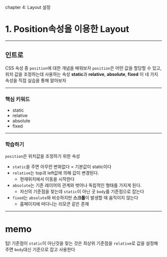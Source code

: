 chapter 4: Layout 설정

# 1. Position속성을 이용한 Layout

---

## 인트로

CSS 속성 중 `position`에 대한 개념을 배워보자
`position`은 어떤 값을 할당할 수 있고, 위치 값을 조정하는데 사용하는 속성
**static**과 **relative**, **absolute**, **fixed** 이 네 가지 속성을 직접 실습을 통해 알아보자

---

### 핵심 키워드

- static
- relative
- absolute
- fixed

---

### 학습하기

`position`은 위치값을 조정하기 위한 속성

- `static`을 주면 아무런 변화없다 = 기본값이 static이다
- `relative`는 top과 left값에 의해 값이 변경된다.
  - 현재위치에서 이동을 시작한다
- `absolute`는 기존 레이어의 관계와 벗어나 독립적인 형태를 가지게 된다.
  - 자신의 기준점을 찾는데 `static`이 아닌 곳 `body`를 기준점으로 잡는다
- `fixed`는 `absolute`와 비슷하지만 **스크롤**이 발생할 때 움직이지 않는다
  - 홈페이지에 떠다니는 리모콘 같은 존재

---

# memo

팁!
기준점이 `static`이 아닌것을 찾는 것은
최상위 기준점을 `relative`로 값을 설정해주면 `body`대신 기준으로 잡고 사용한다
